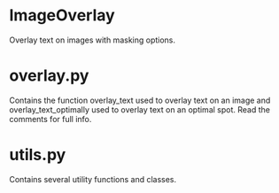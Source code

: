 # ImageOverlay
Overlay text on images with masking options.

# overlay.py
Contains the function overlay_text used to overlay text on an image and overlay_text_optimally used to overlay text on an optimal spot. Read the comments for full info.

# utils.py
Contains several utility functions and classes.
